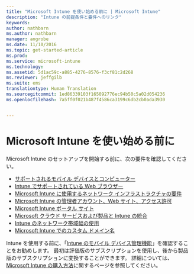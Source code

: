 ```yaml
---
title: "Microsoft Intune を使い始める前に | Microsoft Intune"
description: "Intune の前提条件と要件へのリンク"
keywords: 
author: nathbarn
ms.author: nathbarn
manager: angrobe
ms.date: 11/10/2016
ms.topic: get-started-article
ms.prod: 
ms.service: microsoft-intune
ms.technology: 
ms.assetid: 5d1ac59c-a885-4276-8576-f3cf81c2d268
ms.reviewer: jeffgilb
ms.suite: ems
translationtype: Human Translation
ms.sourcegitcommit: 1ed86339103f165092776ec94b50c5a02d054236
ms.openlocfilehash: 7a5ff0f021b487f4586ca3199c6db2cb0ada3930


---
```


# <a name="what-to-know-before-you-start-microsoft-intune"></a>Microsoft Intune を使い始める前に

Microsoft Intune のセットアップを開始する前に、次の要件を確認してください。

- [サポートされるモバイル デバイスとコンピューター](supported-mobile-devices-and-computers.md)
- [Intune でサポートされている Web ブラウザー](supported-web-browsers.md)
- [Microsoft Intune に使用するネットワーク インフラストラクチャの要件](network-infrastructure-requirements-for-microsoft-intune.md)
- [Microsoft Intune の管理者アカウント、Web サイト、アクセス許可](administrative-accounts-websites-perms.md)
- [Microsoft Intune ポータル サイト](microsoft-intune-company-portal.md)
- [Microsoft クラウド サービスおよび製品と Intune の統合](integration-with-cloud-services.md)
- [Intune のネットワーク帯域幅の使用](network-bandwidth-use.md)
- [Microsoft Intune でのカスタム ドメイン名](domain-names-for-microsoft-intune.md)


Intune を使用する前に、「[Intune のモバイル デバイス管理機能](/intune/get-started/mobile-device-management-capabilities-in-microsoft-intune)」を確認することをお勧めします。 最初は評価版のサブスクリプションを使用し、後から製品版のサブスクリプションに変換することができます。 詳細については、[Microsoft Intune の購入方法](http://www.microsoft.com/en-us/server-cloud/products/microsoft-intune/Purchasing.aspx)に関するページを参照してください。



<!--HONumber=Nov16_HO2-->


